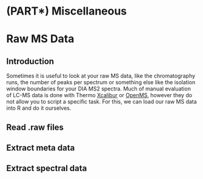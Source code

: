 # (PART\*) Miscellaneous 

# Raw MS Data

## Introduction

Sometimes it is useful to look at your raw MS data, like the chromatography runs, the number of peaks per spectrum or something else like the isolation window boundaries for your DIA MS2 spectra. Much of manual evaluation of LC-MS data is done with Thermo [Xcalibur](https://www.thermofisher.com/de/en/home/industrial/mass-spectrometry/liquid-chromatography-mass-spectrometry-lc-ms/lc-ms-software/lc-ms-data-acquisition-software/xcalibur-data-acquisition-interpretation-software.html) or [OpenMS](https://openms.de/), however they do not allow you to script a specific task. For this, we can load our raw MS data into R and do it ourselves. 


## Read .raw files 



## Extract meta data 




## Extract spectral data 







